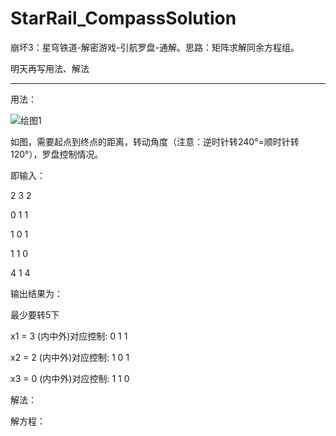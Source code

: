 # StarRail_CompassSolution
崩坏3：星穹铁道-解密游戏-引航罗盘-通解。思路：矩阵求解同余方程组。

明天再写用法、解法

---------------------

用法：


![绘图1](https://github.com/dreamingwill/StarRail_CompassSolution/assets/55878187/c85b0dc2-db9b-44a9-9ab4-48426cf17866?width=240)

如图，需要起点到终点的距离，转动角度（注意：逆时针转240°=顺时针转120°），罗盘控制情况。

即输入：

2 3 2

0 1 1

1 0 1

1 1 0

4 1 4

输出结果为：

最少要转5下

x1 = 3  (内中外)对应控制: 0 1 1

x2 = 2  (内中外)对应控制: 1 0 1

x3 = 0  (内中外)对应控制: 1 1 0


解法：

解方程：


